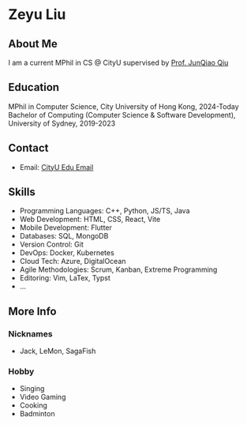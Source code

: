 # Zeyu Liu
## About Me
I am a current MPhil in CS @ CityU supervised by [Prof. JunQiao Qiu](https://junqiaoqiu.github.io/)

## Education
MPhil in Computer Science, City University of Hong Kong, 2024-Today
Bachelor of Computing (Computer Science & Software Development), University of Sydney, 2019-2023

## Contact
- Email: [CityU Edu Email](mailto@zeyliu4-c@my.cityu.edu.hk)

## Skills
- Programming Languages: C++, Python, JS/TS, Java
- Web Development: HTML, CSS, React, Vite
- Mobile Development: Flutter
- Databases: SQL, MongoDB
- Version Control: Git
- DevOps: Docker, Kubernetes
- Cloud Tech: Azure, DigitalOcean
- Agile Methodologies: Scrum, Kanban, Extreme Programming
- Editoring: Vim, LaTex, Typst
- ...

## More Info
### Nicknames
- Jack, LeMon, SagaFish

### Hobby
- Singing
- Video Gaming
- Cooking
- Badminton